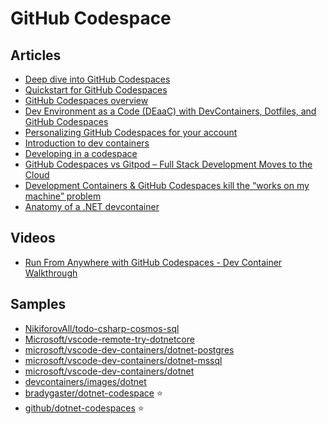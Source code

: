 # GitHub Codespace

## Articles
- [Deep dive into GitHub Codespaces](https://docs.github.com/en/codespaces/getting-started/deep-dive)
- [Quickstart for GitHub Codespaces](https://docs.github.com/en/codespaces/getting-started/quickstart)
- [GitHub Codespaces overview](https://docs.github.com/en/codespaces/overview)
- [Dev Environment as a Code (DEaaC) with DevContainers, Dotfiles, and GitHub Codespaces](https://nikiforovall.github.io/productivity/devcontainers/2022/08/13/deaac.html)
- [Personalizing GitHub Codespaces for your account](https://docs.github.com/en/codespaces/customizing-your-codespace/personalizing-github-codespaces-for-your-account)
- [Introduction to dev containers](https://docs.github.com/en/codespaces/setting-up-your-project-for-codespaces/introduction-to-dev-containers)
- [Developing in a codespace](https://docs.github.com/en/codespaces/developing-in-codespaces/developing-in-a-codespace)
- [GitHub Codespaces vs Gitpod – Full Stack Development Moves to the Cloud](https://www.freecodecamp.org/news/github-codespaces-vs-gitpod-cloud-based-dev-environments/)
- [Development Containers & GitHub Codespaces kill the “works on my machine” problem](https://blog.codecentric.de/en/2022/06/dev-containers-github-codespaces/)
- [Anatomy of a .NET devcontainer](https://timheuer.com/blog/anatomy-of-a-dotnet-devcontainer/)

## Videos
- [Run From Anywhere with GitHub Codespaces - Dev Container Walkthrough](https://www.youtube.com/watch?v=dMs-8QY1URw)

## Samples
- [NikiforovAll/todo-csharp-cosmos-sql](https://github.com/NikiforovAll/todo-csharp-cosmos-sql)
- [Microsoft/vscode-remote-try-dotnetcore](https://github.com/Microsoft/vscode-remote-try-dotnetcore)
- [microsoft/vscode-dev-containers/dotnet-postgres](https://github.com/microsoft/vscode-dev-containers/tree/main/containers/dotnet-postgres)
- [microsoft/vscode-dev-containers/dotnet-mssql](https://github.com/microsoft/vscode-dev-containers/tree/main/containers/dotnet-mssql)
- [microsoft/vscode-dev-containers/dotnet](https://github.com/microsoft/vscode-dev-containers/tree/main/containers/dotnet)
- [devcontainers/images/dotnet](https://github.com/devcontainers/images/tree/main/src/dotnet)
- [bradygaster/dotnet-codespace](https://github.com/bradygaster/dotnet-codespace) ⭐
- [github/dotnet-codespaces](https://github.com/github/dotnet-codespaces) ⭐
